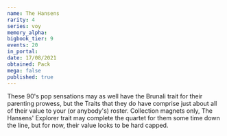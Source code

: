 ```yaml
---
name: The Hansens
rarity: 4
series: voy
memory_alpha:
bigbook_tier: 9
events: 20
in_portal:
date: 17/08/2021
obtained: Pack
mega: false
published: true
---
```


These 90's pop sensations may as well have the Brunali trait for their parenting prowess, but the Traits that they do have comprise just about all of their value to your (or anybody's) roster. Collection magnets only, The Hansens' Explorer trait may complete the quartet for them some time down the line, but for now, their value looks to be hard capped.
